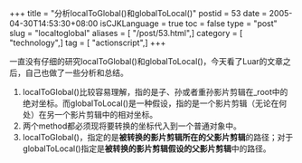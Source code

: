 +++
title = "分析localToGlobal()和globalToLocal()"
postid = 53
date = 2005-04-30T14:53:30+08:00
isCJKLanguage = true
toc = false
type = "post"
slug = "localtoglobal"
aliases = [ "/post/53.html",]
category = [ "technology",]
tag = [ "actionscript",]
+++


一直没有仔细的研究localToGlobal()和globalToLocal()，今天看了Luar的文章之后，自己也做了一些分析和总结。

1.  localToGlobal()比较容易理解，指的是子、孙或者重孙影片剪辑在\_root中的绝对坐标。而globalToLocal()是一种假设，指的是一个影片剪辑（无论在何处）在另一个影片剪辑中的相对坐标。
2.  两个method都必须现将要转换的坐标代入到一个普通对象中。
3.  localToGlobal()，指定的是**被转换的影片剪辑所在的父影片剪辑**的路径；对于globalToLocal()指定是**被转换的影片剪辑假设的父影片剪辑**中的路径。

